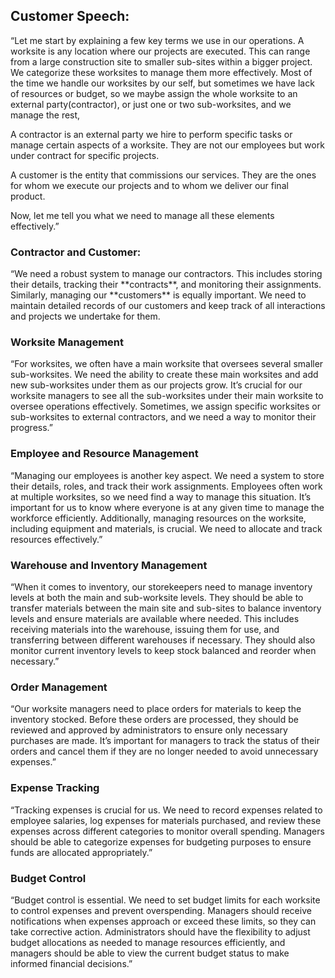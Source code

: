<h2>Customer Speech:</h2>
“Let me start by explaining a few key terms we use in our operations.
A worksite is any location where our projects are executed.
This can range from a large construction site to smaller sub-sites within a bigger project.
We categorize these worksites to manage them more effectively. Most of the time we handle our worksites by our self,
but sometimes we have lack of resources or budget, so we maybe assign the whole worksite to an external party(contractor),
or just one or two sub-worksites, and we manage the rest,

A contractor is an external party we hire to perform specific tasks or manage certain aspects of a worksite.
They are not our employees but work under contract for specific projects.

A customer is the entity that commissions our services.
They are the ones for whom we execute our projects and to whom we deliver our final product.

Now, let me tell you what we need to manage all these elements effectively.”

<h3>Contractor and Customer:</h3>
“We need a robust system to manage our contractors.
This includes storing their details, tracking their **contracts**, and monitoring their assignments.
Similarly, managing our **customers** is equally important.
We need to maintain detailed records of our customers and keep track 
of all interactions and projects we undertake for them.

<h3>Worksite Management</h3>

“For worksites, we often have a main worksite that oversees several smaller sub-worksites.
We need the ability to create these main worksites and add new sub-worksites under them as our projects grow.
It’s crucial for our worksite managers to see all the sub-worksites under their main worksite to oversee operations effectively.
Sometimes, we assign specific worksites or sub-worksites to external contractors, and we need a way to monitor their progress.”

<h3>Employee and Resource Management</h3>

“Managing our employees is another key aspect.
We need a system to store their details, roles, and track their work assignments.
Employees often work at multiple worksites, so we need find a way to manage this situation.
It’s important for us to know where everyone is at any given time to manage the workforce efficiently.
Additionally, managing resources on the worksite, including equipment and materials, is crucial.
We need to allocate and track resources effectively.”

<h3>Warehouse and Inventory Management</h3>

“When it comes to inventory, our storekeepers need to manage inventory levels at both the main and sub-worksite levels.
They should be able to transfer materials between the main site and sub-sites to balance inventory levels and ensure materials are available where needed.
This includes receiving materials into the warehouse, issuing them for use, and transferring between different warehouses if necessary.
They should also monitor current inventory levels to keep stock balanced and reorder when necessary.”

<h3>Order Management</h3>

“Our worksite managers need to place orders for materials to keep the inventory stocked.
Before these orders are processed, they should be reviewed and approved by administrators to ensure only necessary purchases are made. 
It’s important for managers to track the status of their orders and cancel them if they are no longer needed to avoid unnecessary expenses.”

<h3>Expense Tracking</h3>

“Tracking expenses is crucial for us.
We need to record expenses related to employee salaries,
log expenses for materials purchased,
and review these expenses across different categories to monitor overall spending.
Managers should be able to categorize expenses for budgeting purposes to ensure funds are allocated appropriately.”

<h3>Budget Control</h3>

“Budget control is essential.
We need to set budget limits for each worksite to control expenses and prevent overspending.
Managers should receive notifications when expenses approach or exceed these limits, so they can take corrective action.
Administrators should have the flexibility to adjust budget allocations as needed to manage resources efficiently,
and managers should be able to view the current budget status to make informed financial decisions.”

